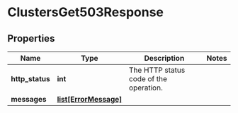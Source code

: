 # ClustersGet503Response

## Properties
| Name | Type | Description | Notes |
| ------------ | ------------- | ------------- | ------------- |
| **http_status** | **int** | The HTTP status code of the operation. |  |
| **messages** | [**list[ErrorMessage]**](ErrorMessage.md) |  |  |


